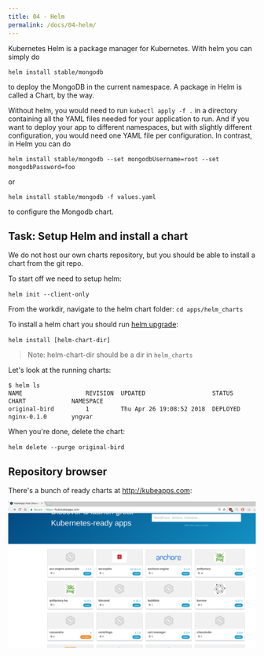 ```yaml
---
title: 04 - Helm
permalink: /docs/04-helm/
---
```


Kubernetes Helm is a package manager for Kubernetes. With helm you can simply do

```
helm install stable/mongodb
```

to deploy the MongoDB in the current namespace. A package in Helm is called a Chart, by the way.

Without helm, you would need to run `kubectl apply -f .` in a directory containing all the YAML files needed
for your application to run. And if you want to deploy your app to different namespaces, but with slightly
different configuration, you would need one YAML file per configuration. In contrast, in Helm you can do

```
helm install stable/mongodb --set mongodbUsername=root --set mongodbPassword=foo
```

or

```
helm install stable/mongodb -f values.yaml
```

to configure the Mongodb chart.

## Task: Setup Helm and install a chart

We do not host our own charts repository, but you should be able to install a chart
from the git repo.

To start off we need to setup helm:

`helm init --client-only`

From the workdir, navigate to the helm chart folder:
 `cd apps/helm_charts`

To install a helm chart you should run [helm upgrade](https://docs.helm.sh/helm/helm_upgrade/):

`helm install [helm-chart-dir]`
> Note: helm-chart-dir should be a dir in `helm_charts`

Let's look at the running charts:

```
$ helm ls
NAME                  REVISION  UPDATED                   STATUS          CHART             NAMESPACE  
original-bird         1         Thu Apr 26 19:08:52 2018  DEPLOYED        nginx-0.1.0       yngvar     
```

When you're done, delete the chart:

`helm delete --purge original-bird`

## Repository browser

There's a bunch of ready charts at http://kubeapps.com:

![text](../../assets/img/kubeapps.png)
